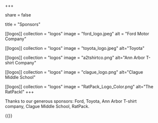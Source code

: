 +++

share = false

title = "Sponsors"

[[logos]]
collection = "logos"
image = "ford_logo.jpeg"
alt = "Ford Motor Company"

[[logos]]
collection = "logos"
image = "toyota_logo.jpeg"
alt="Toyota"

[[logos]]
collection = "logos"
image = "a2tshirtco.png"
alt="Ann Arbor T-shirt Company"

[[logos]]
collection = "logos"
image = "clague_logo.png"
alt="Clague Middle School"

[[logos]]
collection = "logos"
image = "RatPack_Logo_Color.png"
alt="The RatPackl"
+++

Thanks to our generous sponsors: Ford, Toyota, Ann Arbor T-shirt
company, Clague Middle School, RatPack.

{{<logos collection="logos">}}
